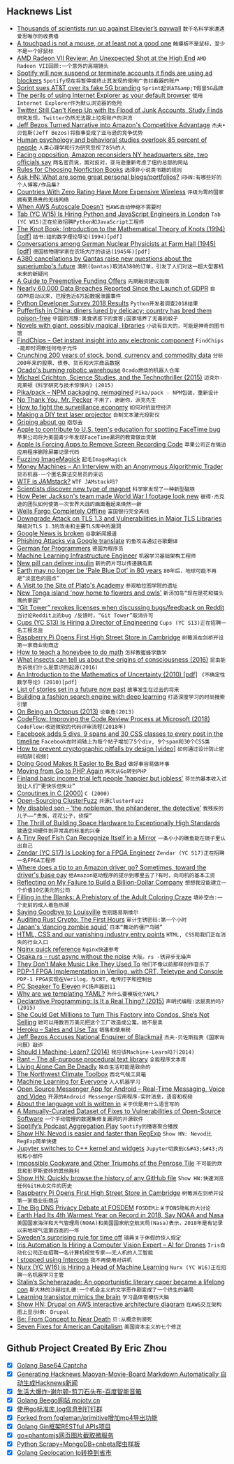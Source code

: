 ## Hacknews List


- [Thousands of scientists run up against Elsevier’s paywall](https://www.nature.com/articles/d41586-019-00492-4)  `数千名科学家遭遇爱思唯尔的收费墙`
- [A touchpad is not a mouse, or at least not a good one](https://utcc.utoronto.ca/~cks/space/blog/tech/TouchpadNotAMouse)  `触摸板不是鼠标，至少不是一个好鼠标`
- [AMD Radeon VII Review: An Unexpected Shot at the High End](https://www.anandtech.com/show/13923/the-amd-radeon-vii-review)  `AMD Radeon VII回顾:一个意外的高端镜头`
- [Spotify will now suspend or terminate accounts it finds are using ad blockers](https://techcrunch.com/2019/02/08/spotify-will-now-suspend-or-terminate-accounts-it-finds-are-using-ad-blockers/)  `Spotify现在将暂停或终止其发现的使用广告拦截器的账户`
- [Sprint sues AT&amp;T over its fake 5G branding](https://engadget.com/2019/02/08/att-5g-sprint-lawsuit)  `Sprint起诉AT&amp;T假冒5G品牌`
- [The perils of using Internet Explorer as your default browser](https://techcommunity.microsoft.com/t5/Windows-IT-Pro-Blog/The-perils-of-using-Internet-Explorer-as-your-default-browser/ba-p/331732)  `使用Internet Explorer作为默认浏览器的危险`
- [Twitter Still Can&#39;t Keep Up with Its Flood of Junk Accounts, Study Finds](https://www.wired.com/story/twitter-abusive-apps-machine-learning)  `研究发现，Twitter仍然无法跟上垃圾账户的洪流`
- [Jeff Bezos Turned Narrative into Amazon&#39;s Competitive Advantage](https://slab.com/blog/jeff-bezos-writing-management-strategy/)  `杰夫•贝佐斯(Jeff Bezos)将叙事变成了亚马逊的竞争优势`
- [Human psychology and behavioral studies overlook 85 percent of people](https://www.sapiens.org/culture/weird-cultures-human-nature/)  `人类心理学和行为研究忽视了85%的人`
- [Facing opposition, Amazon reconsiders NY headquarters site, two officials say](https://www.washingtonpost.com/local/virginia-politics/facing-opposition-amazon-reconsiders-ny-headquarters-site-two-officials-say/2019/02/08/451ffc52-2a19-11e9-b011-d8500644dc98_story.html)  `两名官员说，面对反对，亚马逊重新考虑了纽约总部的网站`
- [Rules for Choosing Nonfiction Books](http://herman.asia/how-i-choose-nonfiction-books)  `选择非小说类书籍的规则`
- [Ask HN: What are some great personal blogs/portfolios?](item?id=19114037)  `问HN:有哪些好的个人博客/作品集?`
- [Countries With Zero Rating Have More Expensive Wireless](https://www.eff.org/deeplinks/2019/02/countries-zero-rating-have-more-expensive-wireless-broadband-countries-without-it)  `评级为零的国家拥有更昂贵的无线网络`
- [When AWS Autoscale Doesn’t](https://segment.com/blog/when-aws-autoscale-doesn-t/)  `当AWS自动伸缩不需要时`
- [Tab (YC W15) Is Hiring Python and JavaScript Engineers in London](https://jobs.tab.travel)  `Tab (YC W15)正在伦敦招聘Python和JavaScript工程师`
- [The Knot Book: Introduction to the Mathematical Theory of Knots (1994) [pdf]](http://math.harvard.edu/~ctm/home/text/books/adams/knot_book/knot_book.pdf)  `结书:结的数学理论导论(1994)[pdf]`
- [Conversations among German Nuclear Physicists at Farm Hall (1945) [pdf]](http://germanhistorydocs.ghi-dc.org/pdf/eng/English101.pdf)  `德国核物理学家在农场大厅的谈话(1945年)[pdf]`
- [A380 cancellations by Qantas raise new questions about the superjumbo&#39;s future](https://edition.cnn.com/2019/02/07/business/qantas-airbus-a380/index.html)  `澳航(Qantas)取消A380的订单，引发了人们对这一超大型客机未来的新疑问`
- [A Guide to Preemptive Funding Offers](https://blog.ycombinator.com/a-strategic-guide-to-preemptive-funding-offers/)  `先期融资建议指南`
- [Nearly 60,000 Data Breaches Reported Since the Launch of GDPR](https://amatas.com/news/view/nearly-60-000-data-breaches-reported-since-the-launch-of-gdpr)  `自GDPR启动以来，已报告近6万起数据泄露事件`
- [Python Developer Survey 2018 Results](https://www.jetbrains.com/research/python-developers-survey-2018/)  `Python开发者调查2018结果`
- [Pufferfish in China: diners lured by delicacy; country has bred them poison-free](https://www.scmp.com/lifestyle/food-drink/article/2185125/pufferfish-china-beijing-diners-lured-delicacy-now-country-has)  `中国的河豚:美食诱惑下的食客;国家培养了无毒的蚊子`
- [Novels with giant, possibly magical, libraries](https://www.charlieharrington.com/novels-with-libraries)  `小说有巨大的，可能是神奇的图书馆`
- [FindChips – Get instant insight into any electronic component](https://www.findchips.com/)  `FindChips -能即时洞察任何电子元件`
- [Crunching 200 years of stock, bond, currency and commodity data](https://www.bloomberg.com/opinion/articles/2019-02-07/eternal-market-patience-offers-eternal-rewards)  `分析200年来的股票、债券、货币和大宗商品数据`
- [Ocado&#39;s burning robotic warehouse](https://www.bbc.co.uk/news/technology-47160448)  `Ocado燃烧的机器人仓库`
- [Michael Crichton, Science Studies, and the Technothriller (2015)](http://histscifi.com/essays/radin/technothriller)  `迈克尔·克莱顿《科学研究与技术惊悚片》(2015)`
- [Pika/pack – NPM packaging, reimagined](https://www.pikapkg.com/blog/introducing-pika-pack/)  `Pika/pack - NPM包装，重新设计`
- [No Thank You, Mr. Pecker](https://medium.com/@jeffreypbezos/no-thank-you-mr-pecker-146e3922310f)  `不用了，谢谢你，派克先生`
- [How to fight the surveillance economy](https://medium.com/@vvecsei/fighting-the-surveillance-economy-a-practical-guide-for-individuals-and-companies-cb9719fe1098)  `如何对抗监控经济`
- [Making a DIY text laser projector](https://habr.com/en/post/438618/)  `自制文本激光投影仪`
- [Griping about go](https://https.www.google.com.tedunangst.com/flak/post/griping-about-go)  `抱怨去`
- [Apple to contribute to U.S. teen&#39;s education for spotting FaceTime bug](https://www.reuters.com/article/us-apple-patch/apple-to-contribute-to-u-s-teens-education-for-spotting-facetime-bug-idUSKCN1PW2E0)  `苹果公司将为美国青少年发现FaceTime漏洞的教育做出贡献`
- [Apple Is Forcing Apps to Remove Screen Recording Code](https://techcrunch.com/2019/02/07/apple-glassbox-apps/)  `苹果公司正在强迫应用程序删除屏幕记录代码`
- [Fuzzing ImageMagick](https://alexgaynor.net/2019/feb/05/notes-fuzzing-imagemagick-graphicsmagick/)  `起毛ImageMagick`
- [Money Machines – An Interview with an Anonymous Algorithmic Trader](https://logicmag.io/06-money-machines/)  `货币机器-一个匿名算法交易员的采访`
- [WTF is JAMstack?](https://jamstack.wtf/)  `WTF JAMstack吗?`
- [Scientists discover new type of magnet](https://phys.org/news/2019-02-scientists-magnet.html)  `科学家发现了一种新型磁铁`
- [How Peter Jackson&#39;s team made World War I footage look new](https://www.recode.net/2018/12/15/18141509/peter-jackson-wwi-world-war-they-shall-not-grow-old-documentary-kara-swisher-recode-decode-podcast)  `彼得·杰克逊的团队如何使第一次世界大战的画面看起来焕然一新`
- [Wells Fargo Completely Offline](item?id=19108115)  `富国银行完全离线`
- [Downgrade Attack on TLS 1.3 and Vulnerabilities in Major TLS Libraries](https://www.nccgroup.trust/us/about-us/newsroom-and-events/blog/2019/february/downgrade-attack-on-tls-1.3-and-vulnerabilities-in-major-tls-libraries/)  `降级对TLS 1.3的攻击和主要TLS库中的漏洞`
- [Google News is broken](https://char.gd/blog/2019/google-news-is-broken)  `谷歌新闻报道`
- [Phishing Attacks via Google translate](https://blogs.akamai.com/sitr/2019/02/phishing-attacks-against-facebook-google-via-google-translate.html)  `钓鱼攻击通过谷歌翻译`
- [German for Programmers](https://wickedchicken.github.io/post/german-for-programmers/)  `德国为程序员`
- [Machine Learning Infrastructure Engineer](https://angel.co/crowdai/jobs/496298-machine-learning-infrstructure-engineer)  `机器学习基础架构工程师`
- [New pill can deliver insulin](http://news.mit.edu/2019/pill-deliver-insulin-orally-0207)  `新的药片可以传递胰岛素`
- [Earth may no longer be &#39;Pale Blue Dot&#39; in 80 years](https://www.skymetweather.com/content/global-news/earth-may-no-longer-be-pale-blue-dot-in-80-years/)  `80年后，地球可能不再是“淡蓝色的圆点”`
- [A Visit to the Site of Plato&#39;s Academy](https://www.nytimes.com/2019/02/06/opinion/athens-plato-academy.html)  `参观柏拉图学院的遗址`
- [New Tonga island &#39;now home to flowers and owls&#39;](https://www.bbc.co.uk/news/world-asia-47153797)  `新汤加岛“现在是花和猫头鹰的家园”`
- [“Git Tower” revokes licenses when discussing bugs/feedback on Reddit](https://www.reddit.com/r/git/comments/ao1q7t/care_git_tower_revokes_licenses_when_discussing/)  `当讨论Reddit上的bug /反馈时，“Git Tower”取消许可`
- [Cups (YC S13) Is Hiring a Director of Engineering](item?id=19107209)  `Cups (YC S13)正在招聘一名工程总监`
- [Raspberry Pi Opens First High Street Store in Cambridge](https://www.bbc.co.uk/news/uk-england-cambridgeshire-47143411)  `树莓派在剑桥开设第一家商业街商店`
- [How to teach a honeybee to do math](https://www.pbs.org/newshour/science/how-to-teach-a-honeybee-to-do-math)  `怎样教蜜蜂学数学`
- [What insects can tell us about the origins of consciousness (2016)](https://www.pnas.org/content/113/18/4900.full)  `昆虫能告诉我们什么是意识的起源(2016)`
- [An Introduction to the Mathematics of Uncertainty (2010) [pdf]](https://www.creighton.edu/fileadmin/user/CCAS/programs/fuzzy_math/docs/MOU.pdf)  `《不确定性数学导论》(2010)[pdf]`
- [List of stories set in a future now past](https://en.wikipedia.org/wiki/List_of_stories_set_in_a_future_now_past)  `故事发生在过去的将来`
- [Building a fashion search engine with deep learning](https://blog.floydhub.com/similar-fashion-images/)  `打造深度学习的时尚搜索引擎`
- [On Being an Octopus (2013)](http://bostonreview.net/books-ideas/peter-godfrey-smith-being-octopus)  `论章鱼(2013)`
- [CodeFlow: Improving the Code Review Process at Microsoft (2018)](https://queue.acm.org/detail.cfm?id=3292420)  `CodeFlow:改进微软的代码评审流程(2018年)`
- [Facebook adds 5 divs, 9 spans and 30 CSS classes to every post in the timeline](https://twitter.com/wolfiechristl/status/1071473931784212480)  `Facebook在时间轴上为每个帖子增加了5个div, 9个span和30个CSS类`
- [How to prevent cryptographic pitfalls by design [video]](https://fosdem.org/2019/schedule/event/crypto_pitfalls/)  `如何通过设计防止密码陷阱[视频]`
- [Doing Good Makes It Easier to Be Bad](http://nautil.us/blog/-why-doing-good-makes-it-easier-to-be-bad)  `做好事容易做坏事`
- [Moving from Go to PHP Again](https://dannyvankooten.com/from-go-back-to-php-again/)  `再次从Go转到PHP`
- [Finland basic income trial left people &#39;happier but jobless&#39;](https://www.bbc.co.uk/news/world-europe-47169549)  `芬兰的基本收入试验让人们“更快乐但失业”`
- [Coroutines in C (2000)](https://www.chiark.greenend.org.uk/~sgtatham/coroutines.html)  `C (2000)`
- [Open-Sourcing ClusterFuzz](https://opensource.googleblog.com/2019/02/open-sourcing-clusterfuzz.html)  `开源ClusterFuzz`
- [My disabled son – ‘the nobleman, the philanderer, the detective’](https://www.bbc.co.uk/news/disability-47064773)  `我残疾的儿子——“贵族，花花公子，侦探”`
- [The Thrill of Building Space Hardware to Exceptionally High Standards](https://hackaday.com/2019/02/04/the-thrill-of-building-space-hardware-to-exceptionally-high-standards/)  `建造空间硬件到异常高的标准的兴奋`
- [A Tiny Reef Fish Can Recognize Itself in a Mirror](https://www.scientificamerican.com/article/a-tiny-reef-fish-can-recognize-itself-in-a-mirror/)  `一条小小的礁鱼能在镜子里认出自己`
- [Zendar (YC S17) Is Looking for a FPGA Engineer](item?id=19108995)  `Zendar (YC S17)正在招聘一名FPGA工程师`
- [Where does a tip to an Amazon driver go? Sometimes, toward the driver&#39;s base pay](https://www.latimes.com/business/technology/la-fi-tn-amazon-drivers-tips-20190207-story.html)  `给Amazon驱动程序的提示到哪里去了?有时，向司机的基本工资`
- [Reflecting on My Failure to Build a Billion-Dollar Company](https://medium.com/@shl/reflecting-on-my-failure-to-build-a-billion-dollar-company-b0c31d7db0e7)  `想想我没能建立一个价值10亿美元的公司`
- [Filling in the Blanks: A Prehistory of the Adult Coloring Craze](https://publicdomainreview.org/2019/02/06/filling-in-the-blanks-a-prehistory-of-the-adult-coloring-craze/)  `填补空白:一个史前的成人着色热潮`
- [Saying Goodbye to Louisville](https://fiber.googleblog.com/2019/02/louisville_7.html)  `告别路易斯维尔`
- [Auditing Rust Crypto: The First Hours](https://research.kudelskisecurity.com/2019/02/07/auditing-rust-crypto-the-first-hours/)  `审计生锈密码:第一个小时`
- [Japan&#39;s ‘dancing zombie squid’](http://www.bbc.com/travel/story/20190130-the-mysterious-case-of-japans-dancing-zombie-squid)  `日本“舞动的僵尸乌贼”`
- [HTML, CSS and our vanishing industry entry points](https://rachelandrew.co.uk/archives/2019/01/30/html-css-and-our-vanishing-industry-entry-points/)  `HTML, CSS和我们正在消失的行业入口`
- [Nginx quick reference](https://github.com/trimstray/nginx-quick-reference)  `Nginx快速参考`
- [Osaka.rs – rust async without the noise](http://aep.github.io/rust-async-without-the-noise/)  `大阪。rs -锈异步无噪声`
- [They Don’t Make Music Like They Used To](https://www.nytimes.com/2019/02/07/opinion/what-these-grammy-songs-tell-us-about-the-loudness-wars.html)  `他们不像以前那样创作音乐了`
- [PDP-1 FPGA Implementation in Verilog, with CRT, Teletype and Console](https://github.com/hrvach/fpg1)  `PDP-1 FPGA实现在Verilog，与CRT，电传打字和控制台`
- [PC Speaker To Eleven](https://habr.com/en/post/439192/)  `PC扬声器到11`
- [Why are we templating YAML?](https://leebriggs.co.uk/blog/2019/02/07/why-are-we-templating-yaml.html)  `为什么要模板化YAML?`
- [Declarative Programming: Is It a Real Thing? (2015)](https://www.toptal.com/software/declarative-programming)  `声明式编程:这是真的吗?(2015)`
- [She Could Get Millions to Turn This Factory into Condos. She’s Not Selling](https://www.nytimes.com/2019/02/08/nyregion/etna-tool-die-noho-real-estate.html)  `她可以用数百万美元把这个工厂改造成公寓。她不是卖`
- [Heroku – Sales and Use Tax](https://www.heroku.com/salestax)  `销售和使用税`
- [Jeff Bezos Accuses National Enquirer of Blackmail](https://www.nytimes.com/2019/02/07/technology/jeff-bezos-national-enquirer-blackmail.html)  `杰夫·贝佐斯指责《国家询问报》敲诈`
- [Should I Machine-Learn? (2014)](http://blog.nullspace.io/should_i_machine_learn.html)  `我应该Machine-Learn吗?(2014)`
- [Rant – The all-purpose procedural text library](https://github.com/TheBerkin/rant)  `全能程序文本库`
- [Living Alone Can Be Deadly](https://www.nytimes.com/2019/02/07/well/live/living-alone-death-mortality-social-isolation.html)  `独自生活可能是致命的`
- [The Northwest Climate Toolbox](https://climatetoolbox.org/)  `西北气候工具箱`
- [Machine Learning for Everyone](https://vas3k.com/blog/machine_learning/?ref=hn)  `人人机器学习`
- [Open Source Messenger App for Android – Real-Time Messaging, Voice and Video](https://github.com/mesibo/messenger-app-android)  `开源的Android Messenger应用程序-实时消息，语音和视频`
- [About the language volt is written in](https://volt.ws/lang)  `关于伏是用什么语言写的`
- [A Manually-Curated Dataset of Fixes to Vulnerabilities of Open-Source Software](https://arxiv.org/abs/1902.02595)  `一个手动管理的数据集修复漏洞的开源软件`
- [Spotify’s Podcast Aggregation Play](https://stratechery.com/2019/spotifys-podcast-aggregation-play/)  `Spotify的播客聚合播放`
- [Show HN: Nevod is easier and faster than RegExp](https://nevod.nezaboodka.com/#playground)  `Show HN: Nevod比RegExp简单快捷`
- [Jupyter switches to C&#43;&#43; kernel and widgets](https://blog.jupyter.org/a-new-python-kernel-for-jupyter-fcdf211e30a8)  `Jupyter切换到c&#43;&#43;内核和小部件`
- [Impossible Cookware and Other Triumphs of the Penrose Tile](http://nautil.us/issue/69/patterns/impossible-cookware-and-other-triumphs-of-the-penrose-tile-rp)  `不可能的炊具和彭罗斯瓷砖的其他胜利`
- [Show HN: Quickly browse the history of any GitHub file](https://githistory.xyz/)  `Show HN:快速浏览任何GitHub文件的历史`
- [Raspberry Pi Opens First High Street Store in Cambridge](https://www.bbc.com/news/uk-england-cambridgeshire-47143411)  `树莓派在剑桥开设第一家商业街商店`
- [The Big DNS Privacy Debate at FOSDEM](https://blog.powerdns.com/2019/02/07/the-big-dns-privacy-debate-at-fosdem/)  `FOSDEM上关于DNS隐私的大讨论`
- [Earth Had Its 4th Warmest Year on Record in 2018, Say NOAA and Nasa](https://www.wunderground.com/cat6/Earth-Had-Its-4th-Warmest-Year-Record-2018-Say-NOAA-and-NASA?cm_ven=hp-slot-2)  `美国国家海洋和大气管理局(NOAA)和美国国家航空航天局(Nasa)表示，2018年是有记录以来地球气温第四高的一年`
- [Sweden&#39;s surprising rule for time off](http://www.bbc.com/capital/story/20190206-swedens-surprising-rule-for-time-off)  `瑞典关于休假的惊人规定`
- [Iris Automation Is Hiring a Computer Vision Expert – AI for Drones](http://www.irisonboard.com/careers/)  `Iris自动化公司正在招聘一名计算机视觉专家——无人机的人工智能`
- [I stopped using Intercom](https://blog.gingerlime.com/2019/why-i-stopped-using-intercom/)  `我不再使用对讲机`
- [Nurx (YC W16) is Hiring a Head of Machine Learning](https://grnh.se/cf519cdb2)  `Nurx (YC W16)正在招聘一名机器学习主管`
- [Stalin’s Scheherazade: An opportunistic literary caper became a lifelong con](https://longreads.com/2019/02/06/stalins-scheherazade/)  `斯大林的沙赫拉扎德:一个机会主义的文学恶作剧变成了一个终生的骗局`
- [Learning transistor mimics the brain](https://liu.se/en/news-item/laraktig-transistor-harmar-hjarnan)  `学习晶体管模仿大脑`
- [Show HN: Drupal on AWS interactive architecture diagram](https://app.ilograph.com/demo.Drupal%20on%20AWS)  `在AWS交互架构图上显示HN: Drupal`
- [Be: From Concept to Near Death](https://mondaynote.com/50-years-in-tech-part-15-be-from-concept-to-near-death-f69c64d8725e)  `贝:从概念到濒死`
- [Seven Fixes for American Capitalism](https://www.bloomberg.com/news/features/2019-02-07/seven-fixes-for-american-capitalism)  `美国资本主义的七个修正`

## Github Project Created By Eric Zhou

- [x] [Golang Base64 Captcha](https://github.com/mojocn/base64Captcha)
- [x] [Generating Hacknews Maoyan-Movie-Board Markdown Automatically 自动生成Hacknews新闻](https://github.com/dejavuzhou/md-genie)
- [x] [生活大爆炸-谢尔顿-剪刀石头布-百度智能音箱](https://github.com/mojocn/dueros-bang-game)
- [x] [Golang Beego网站 mojotv.cn](https://github.com/mojocn/www.mojotv.cn)
- [x] [使用go标准库,log信息到钉钉群](https://github.com/mojocn/dooger)
- [x] [Forked from fogleman/primitive增加mp4导出功能](https://github.com/mojocn/primitive)
- [x] [Golang Gin框架RESTful APIs项目](https://github.com/JJJJJJJerk/ezier-golang-web-api-framework)
- [x] [go+phantomjs网页图片截取微服务](https://github.com/mojocn/screen_shot)
- [x] [Python Scrapy+MongoDB+cnbeta爬虫样板](https://github.com/mojocn/scrapy_mongodb_boilerplate_cnbeta)
- [x] [Golang Geolocation Ip转换到省市](https://github.com/mojocn/ip2location)